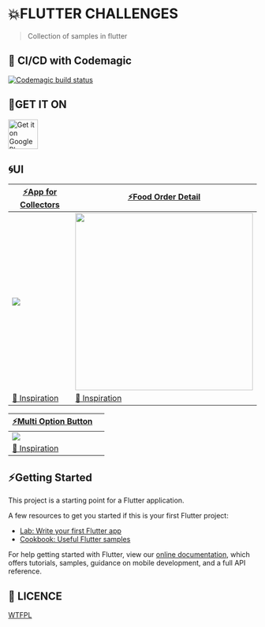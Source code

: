 # 💥FLUTTER CHALLENGES

> Collection of samples in flutter

## 🚀 CI/CD with Codemagic

[![Codemagic build status](https://api.codemagic.io/apps/5d06f17537a0955aad262769/5d10f16bb7ca78219e83c264/status_badge.svg)](https://codemagic.io/apps/5d06f17537a0955aad262769/5d10f16bb7ca78219e83c264/latest_build)

## 📱GET IT ON

<a href='https://play.google.com/store/apps/details?id=com.arleyhr.flutter_challenges&pcampaignid=MKT-Other-global-all-co-prtnr-py-PartBadge-Mar2515-1'><img alt='Get it on Google Play' src='https://play.google.com/intl/en_us/badges/images/generic/en_badge_web_generic.png' height='60'/></a>

## 🌀UI


|[⚡️App for Collectors](https://github.com/arleyhr/flutter_challenges/tree/develop/app_for_collectors)| [⚡️Food Order Detail](https://github.com/arleyhr/flutter_challenges/tree/develop/restaurant_details_review)|
|--|--|
|<img src='https://github.com/arleyhr/flutter_challenges/blob/develop/app_for_collectors/screenshots/demo.gif?raw=true' />|<img src='https://github.com/arleyhr/flutter_challenges/blob/develop/restaurant_details_review/screenshots/screen.png?raw=true' width='360' />
[🌌 Inspiration](https://dribbble.com/shots/6322484-App-for-collectors)|[🌌 Inspiration](https://www.uplabs.com/posts/food-order-detail-page-ui-for-app)|

|[⚡️Multi Option Button](https://github.com/arleyhr/flutter_challenges/tree/develop/multi_option_flare)| []()|
|--|--|
|<img src='https://github.com/arleyhr/flutter_challenges/blob/develop/multi_option_flare/screenshots/demo.gif?raw=true' />|
[🌌 Inspiration](https://rive.app/a/danemackier/files/flare/multioptionbutton/preview)|[]()|


## ⚡️Getting Started

This project is a starting point for a Flutter application.

A few resources to get you started if this is your first Flutter project:

- [Lab: Write your first Flutter app](https://flutter.dev/docs/get-started/codelab)
- [Cookbook: Useful Flutter samples](https://flutter.dev/docs/cookbook)

For help getting started with Flutter, view our 
[online documentation](https://flutter.dev/docs), which offers tutorials, 
samples, guidance on mobile development, and a full API reference.


## 👻 LICENCE
[WTFPL](http://www.wtfpl.net/about/)